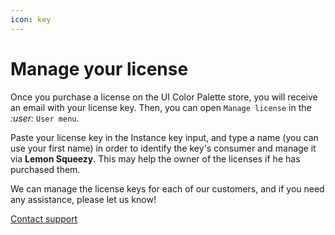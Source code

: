 ```yaml
---
icon: key
---
```


# Manage your license

Once you purchase a license on the UI Color Palette store, you will receive an email with your license key. Then, you can open `Manage license` in the <i class="fa-user">:user:</i> `User menu`.

Paste your license key in the Instance key input, and type a name (you can use your first name) in order to identify the key's consumer and manage it via **Lemon Squeezy**. This may help the owner of the licenses if he has purchased them.

We can manage the license keys for each of our customers, and if you need any assistance, please let us know!

<a href="https://uicp.ylb.lt/contact" class="button primary" data-icon="bell-concierge">Contact support</a>
